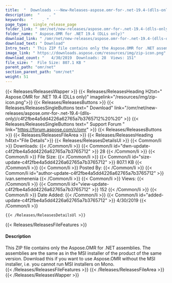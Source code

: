 ```yaml
---
title:  "  Downloads ---New-Releases-aspose.omr-for-.net-19.4-(dlls-only) . " 
description:  "    . " 
keywords:  "    . " 
page_type:  single_release_page
folder_link: " omr/net/new-releases/aspose.omr-for-.net-19.4-(dlls-only)/"
folder_name: " Aspose.OMR for .NET 19.4 (DLLs only)"
download_link: " /omr/net/new-releases/aspose.omr-for-.net-19.4-(dlls-only)/c4f2fbe4a5dd4226a62765a7b3765712"
download_text: " Download"
Intro_text: " This ZIP file contains only the Aspose.OMR for .NET assemblies. The assemblies a..."
image_link: " https://downloads.aspose.com/resources/img/zip-icon.png"
download_count: "   4/30/2019  Downloads: 28  Views: 151"
file_size: "  File Size: 807.1 KB "
parent_path: "omr/net"
section_parent_path: "omr/net"
weight: 51 
---
```


{{< Releases/ReleasesWapper >}}
  {{< Releases/ReleasesHeading H2txt=" Aspose.OMR for .NET 19.4 (DLLs only)" imagelink="/resources/img/zip-icon.png">}}
  {{< Releases/ReleasesButtons >}}
    {{< Releases/ReleasesSingleButtons text=" Download" link="/omr/net/new-releases/aspose.omr-for-.net-19.4-(dlls-only)/c4f2fbe4a5dd4226a62765a7b3765712%20%20" >}}
    {{< Releases/ReleasesSingleButtons text=" Support Forum " link="https://forum.aspose.com/c/omr" >}}
  {{< Releases/ReleasesButtons >}}
  {{< Releases/ReleasesFileArea >}}
    {{< Releases/ReleasesHeading h4txt="File Details">}}
    {{< Releases/ReleasesDetailsUl >}}
            {{< Common/li  >}} Downloads: {{< /Common/li >}} 
      {{< Common/li id="dwn-update-c4f2fbe4a5dd4226a62765a7b3765712" >}} 28 {{< /Common/li >}} 
      {{< Common/li  >}} File Size: {{< /Common/li >}} 
      {{< Common/li id="size-update-c4f2fbe4a5dd4226a62765a7b3765712" >}} 807.1 KB {{< /Common/li >}} 
      {{< Common/li  >}} Posted By: {{< /Common/li >}} 
      {{< Common/li id="author-update-c4f2fbe4a5dd4226a62765a7b3765712" >}} ivan.semenenia {{< /Common/li >}} 
      {{< Common/li  >}} Views: {{< /Common/li >}} 
      {{< Common/li id="view-update-c4f2fbe4a5dd4226a62765a7b3765712" >}} 152 {{< /Common/li >}} 
      {{< Common/li  >}} Date Added: {{< /Common/li >}} 
      {{< Common/li id="added-update-c4f2fbe4a5dd4226a62765a7b3765712" >}} 4/30/2019 {{< /Common/li >}} 

    {{< /Releases/ReleasesDetailsUl >}}

  {{< Releases/ReleasesFileFeatures >}}
      <h4>Description</h4><div class="HTMLDescription">This ZIP file contains only the Aspose.OMR for .NET assemblies. The assemblies are the same as in the MSI installer of the product of the same version. Download this if you want to use Aspose.OMR without the MSI installer, i.e. you cannot run MSI installers on Mono.</div>
  {{< /Releases/ReleasesFileFeatures >}}
 {{< /Releases/ReleasesFileArea >}}
{{< /Releases/ReleasesWapper >}}


